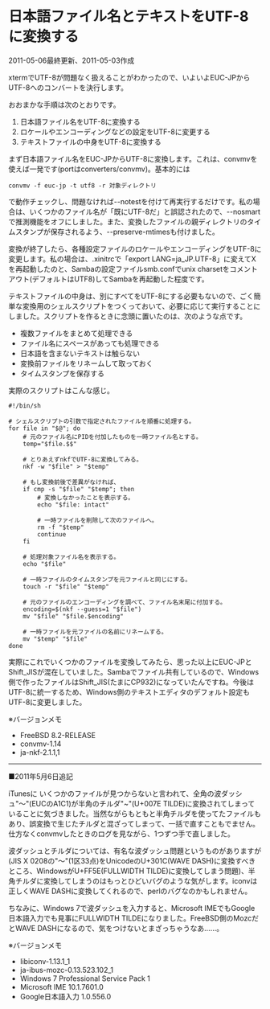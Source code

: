 # 日本語ファイル名とテキストをUTF-8に変換する

2011-05-06最終更新、2011-05-03作成

xtermでUTF-8が問題なく扱えることがわかったので、いよいよEUC-JPからUTF-8へのコンバートを決行します。

おおまかな手順は次のとおりです。

1. 日本語ファイル名をUTF-8に変換する
1. ロケールやエンコーディングなどの設定をUTF-8に変更する
1. テキストファイルの中身をUTF-8に変換する

まず日本語ファイル名をEUC-JPからUTF-8に変換します。これは、convmvを使えば一発です(portはconverters/convmv)。基本的には

```shell
convmv -f euc-jp -t utf8 -r 対象ディレクトリ
```

で動作チェックし、問題なければ--notestを付けて再実行するだけです。私の場合は、いくつかのファイル名が「既にUTF-8だ」と誤認されたので、--nosmartで推測機能をオフにしました。また、変換したファイルの親ディレクトリのタイムスタンプが保存されるよう、--preserve-mtimesも付けました。

変換が終了したら、各種設定ファイルのロケールやエンコーディングをUTF-8に変更します。私の場合は、.xinitrcで「export LANG=ja_JP.UTF-8」に変えてXを再起動したのと、Sambaの設定ファイルsmb.confでunix charsetをコメントアウト(デフォルトはUTF8)してSambaを再起動した程度です。

テキストファイルの中身は、別にすべてをUTF-8にする必要もないので、ごく簡単な変換用のシェルスクリプトをつくっておいて、必要に応じて実行することにしました。スクリプトを作るときに念頭に置いたのは、次のような点です。

- 複数ファイルをまとめて処理できる
- ファイル名にスペースがあっても処理できる
- 日本語を含まないテキストは触らない
- 変換前ファイルをリネームして取っておく
- タイムスタンプを保存する

実際のスクリプトはこんな感じ。

```shell
#!/bin/sh

# シェルスクリプトの引数で指定されたファイルを順番に処理する。
for file in "$@"; do
    # 元のファイル名にPIDを付加したものを一時ファイル名とする。
    temp="$file.$$"

    # とりあえずnkfでUTF-8に変換してみる。
    nkf -w "$file" > "$temp"

    # もし変換前後で差異がなければ、
    if cmp -s "$file" "$temp"; then
        # 変換しなかったことを表示する。
        echo "$file: intact"

        # 一時ファイルを削除して次のファイルへ。
        rm -f "$temp"
        continue
    fi

    # 処理対象ファイル名を表示する。
    echo "$file"

    # 一時ファイルのタイムスタンプを元ファイルと同じにする。
    touch -r "$file" "$temp"

    # 元のファイルのエンコーディングを調べて、ファイル名末尾に付加する。
    encoding=$(nkf --guess=1 "$file")
    mv "$file" "$file.$encoding"

    # 一時ファイルを元ファイルの名前にリネームする。
    mv "$temp" "$file"
done
```

実際にこれでいくつかのファイルを変換してみたら、思った以上にEUC-JPとShift_JISが混在していました。Sambaでファイル共有しているので、Windows側で作ったファイルはShift_JIS(たまにCP932)になっていたんですね。今後はUTF-8に統一するため、Windows側のテキストエディタのデフォルト設定もUTF-8に変更しました。

※バージョンメモ

- FreeBSD 8.2-RELEASE
- convmv-1.14
- ja-nkf-2.1.1,1

---
■2011年5月6日追記

iTunesに いくつかのファイルが見つからないと言われて、全角の波ダッシュ"～"(EUCのA1C1)が半角のチルダ"~"(U+007E TILDE)に変換されてしまっていることに気づきました。当然ながらもともと半角チルダを使ってたファイルもあり、誤変換で生じたチルダと混ざってしまって、一括で直すこともでません。仕方なくconvmvしたときのログを見ながら、1つずつ手で直しました。

波ダッシュとチルダについては、有名な波ダッシュ問題というものがありますが(JIS X 0208の"～"(1区33点)をUnicodeのU+301C(WAVE DASH)に変換すべきところ、WindowsがU+FF5E(FULLWIDTH TILDE)に変換してしまう問題)、半角チルダに変換してしまうのはもっとひどいバグのような気がします。iconvは正しくWAVE DASHに変換してくれるので、perlのバグなのかもしれません。

ちなみに、Windows 7で波ダッシュを入力すると、Microsoft IMEでもGoogle日本語入力でも見事にFULLWIDTH TILDEになりました。FreeBSD側のMozcだとWAVE DASHになるので、気をつけないとまざっちゃうなあ……。

※バージョンメモ

- libiconv-1.13.1_1
- ja-ibus-mozc-0.13.523.102_1
- Windows 7 Professional Service Pack 1
- Microsoft IME 10.1.7601.0
- Google日本語入力 1.0.556.0
